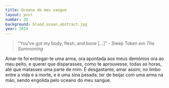 ```yaml
---
title: Oceano do meu sangue
layout: post
number: 20
background: blood_ocean_abstract.jpg
year: 2024
---
```


> "You've got my body, flesh, and bone [...]" - Sleep Token em *The Summoning*

Amar-te foi entregar-te uma arma, ora apontada aos meus demónios ora ao meu peito, e querer que disparasses, como te aprouvesse, todas as horas, até que matasses uma parte de mim. É desgastante, amar assim, no limbo entre a vida e a morte, e é uma sina pesada, ter de beijar com uma arma na mão, sendo engolida pelo oceano do meu sangue.